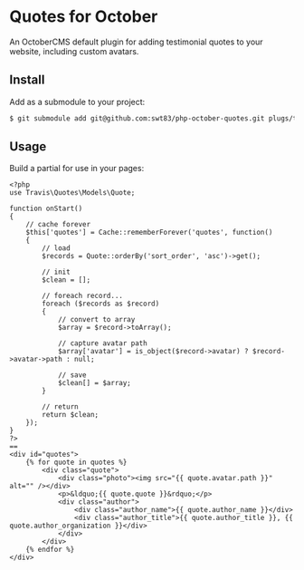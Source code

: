 # Quotes for October

An OctoberCMS default plugin for adding testimonial quotes to your website, including custom avatars.

## Install

Add as a submodule to your project:

```bash
$ git submodule add git@github.com:swt83/php-october-quotes.git plugs/travis/quotes
```

## Usage

Build a partial for use in your pages:

```
<?php
use Travis\Quotes\Models\Quote;

function onStart()
{
    // cache forever
    $this['quotes'] = Cache::rememberForever('quotes', function()
    {
        // load
        $records = Quote::orderBy('sort_order', 'asc')->get();

        // init
        $clean = [];

        // foreach record...
        foreach ($records as $record)
        {
            // convert to array
            $array = $record->toArray();

            // capture avatar path
            $array['avatar'] = is_object($record->avatar) ? $record->avatar->path : null;

            // save
            $clean[] = $array;
        }

        // return
        return $clean;
    });
}
?>
==
<div id="quotes">
    {% for quote in quotes %}
        <div class="quote">
            <div class="photo"><img src="{{ quote.avatar.path }}" alt="" /></div>
            <p>&ldquo;{{ quote.quote }}&rdquo;</p>
            <div class="author">
                <div class="author_name">{{ quote.author_name }}</div>
                <div class="author_title">{{ quote.author_title }}, {{ quote.author_organization }}</div>
            </div>
        </div>
    {% endfor %}
</div>
```